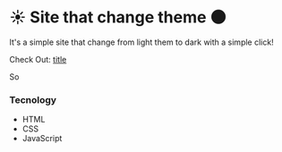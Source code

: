 # :sunny: Site that change theme :new_moon:

It's a simple site that change from light them to dark with a simple click!

Check Out: [title](https://www.example.com)

So

### Tecnology

- HTML
- CSS
- JavaScript
